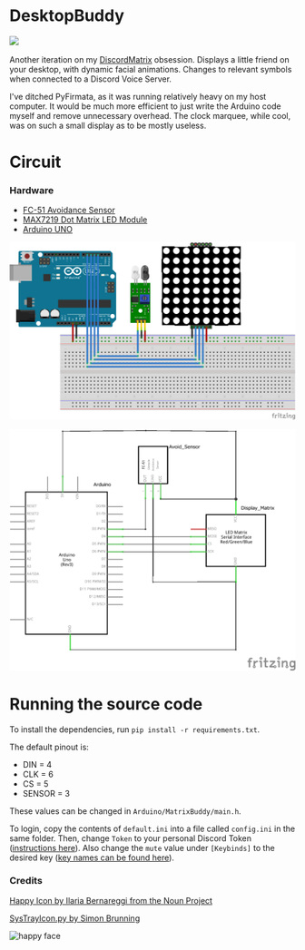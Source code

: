 # DesktopBuddy

![](https://i.imgur.com/NESF2KM.gif)

Another iteration on my [DiscordMatrix](https://github.com/samclane/DiscordMatrix) obsession. Displays a little friend on your desktop, with dynamic facial animations. Changes to relevant symbols when connected to a Discord Voice Server. 

I've ditched PyFirmata, as it was running relatively heavy on my host computer. It would be much more efficient to just write the Arduino code myself and remove unnecessary overhead. The clock marquee, while cool, was on such a small display as to be mostly useless. 

# Circuit

### Hardware 
* [FC-51 Avoidance Sensor](https://www.aliexpress.com/item/Infrared-Barrier-Sensor-obstacle-avoidance/32901220066.html?spm=2114.search0104.3.22.30d853beSNcOVZ&ws_ab_test=searchweb0_0,searchweb201602_1_10065_10130_10068_10890_10547_319_10546_317_10548_10545_10696_453_10084_454_10083_10618_10307_537_536_10902_10059_10884_10887_321_322_10103,searchweb201603_51,ppcSwitch_0&algo_expid=8a110d6b-9138-430e-a413-ad8a69e35af6-3&algo_pvid=8a110d6b-9138-430e-a413-ad8a69e35af6&transAbTest=ae803_4)
* [MAX7219 Dot Matrix LED Module](https://www.aliexpress.com/item/MAX7219-Dot-Matrix-Led-Modul-MCU-Led-anzeige-Steuer-Modul-Kit-ForArduino/32704781738.html?spm=2114.search0104.3.1.594f484fln4yqT&ws_ab_test=searchweb0_0,searchweb201602_1_10065_10130_10068_10890_10547_319_10546_317_10548_10545_10696_453_10084_454_10083_10618_10307_537_536_10902_10059_10884_10887_321_322_10103,searchweb201603_51,ppcSwitch_0&algo_expid=de908990-83ed-42ac-ad36-62b81c48171d-0&algo_pvid=de908990-83ed-42ac-ad36-62b81c48171d&transAbTest=ae803_4)
* [Arduino UNO](https://www.aliexpress.com/item/igh-quality-One-set-UNO-R3-Official-Box-ATMEGA16U2-MEGA328P-Chip-For-Arduino-UNO-R3-Development/32948661593.html?spm=2114.search0104.3.6.61243b7fJhnBjt&ws_ab_test=searchweb0_0,searchweb201602_1_10065_10130_10068_10890_10547_319_10546_317_10548_10545_10696_453_10084_454_10083_10618_10307_537_536_10902_10059_10884_10887_321_322_10103-10890,searchweb201603_51,ppcSwitch_0&algo_expid=c150eb43-a6d0-44eb-a2cf-15bbb767b007-0&algo_pvid=c150eb43-a6d0-44eb-a2cf-15bbb767b007&transAbTest=ae803_4_)

![](./hardware/layout_bb.png)

![](./hardware/layout_schem.png)

# Running the source code

To install the dependencies, run `pip install -r requirements.txt`. 

The default pinout is:
* DIN = 4
* CLK = 6
* CS = 5
* SENSOR = 3

These values can be changed in `Arduino/MatrixBuddy/main.h`.

To login, copy the contents of `default.ini` into a file called `config.ini` in the same folder. Then, change `Token` to your personal Discord Token ([instructions here](https://github.com/appu1232/Discord-Selfbot/wiki/Installation-&-Setup#grab-your-token-from-discord)). Also change the `mute` value under `[Keybinds]` to the desired key ([key names can be found here](https://pyautogui.readthedocs.io/en/latest/keyboard.html#keyboard-keys)).

### Credits

[Happy Icon by Ilaria Bernareggi from the Noun Project](https://thenounproject.com/search/?q=pixel%20smile&i=508957)

[SysTrayIcon.py by Simon Brunning](http://www.brunningonline.net/simon/blog/archives/SysTrayIcon.py.html)

![happy face](https://i.imgur.com/cGgORId.png)